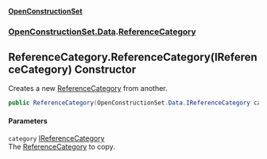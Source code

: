 #### [OpenConstructionSet](index.md 'index')
### [OpenConstructionSet.Data](index.md#OpenConstructionSet_Data 'OpenConstructionSet.Data').[ReferenceCategory](EE2faYCOBw8RCxMlUf_j8A.md 'OpenConstructionSet.Data.ReferenceCategory')
## ReferenceCategory.ReferenceCategory(IReferenceCategory) Constructor
Creates a new [ReferenceCategory](EE2faYCOBw8RCxMlUf_j8A.md 'OpenConstructionSet.Data.ReferenceCategory') from another.  
```csharp
public ReferenceCategory(OpenConstructionSet.Data.IReferenceCategory category);
```
#### Parameters
<a name='OpenConstructionSet_Data_ReferenceCategory_ReferenceCategory(OpenConstructionSet_Data_IReferenceCategory)_category'></a>
`category` [IReferenceCategory](eyfZfdez5ewNEuTa_LLIEQ.md 'OpenConstructionSet.Data.IReferenceCategory')  
The [ReferenceCategory](EE2faYCOBw8RCxMlUf_j8A.md 'OpenConstructionSet.Data.ReferenceCategory') to copy.
  
